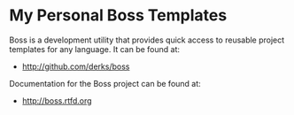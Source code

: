 My Personal Boss Templates
==========================

Boss is a development utility that provides quick access to reusable project
templates for any language.  It can be found at:

 * http://github.com/derks/boss

  
Documentation for the Boss project can be found at:

 * http://boss.rtfd.org 
